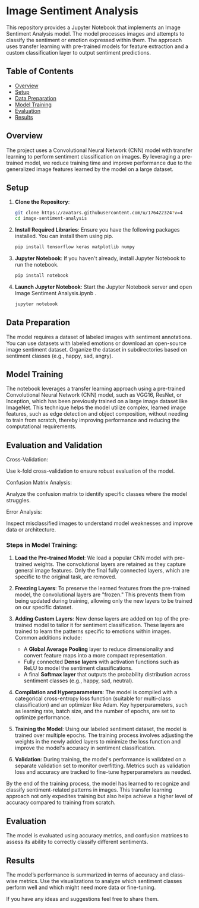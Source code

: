 # Image Sentiment Analysis

This repository provides a Jupyter Notebook that implements an Image Sentiment Analysis model. The model processes images and attempts to classify the sentiment or emotion expressed within them. The approach uses transfer learning with pre-trained models for feature extraction and a custom classification layer to output sentiment predictions.

## Table of Contents
- [Overview](#overview)
- [Setup](#setup)
- [Data Preparation](#data-preparation)
- [Model Training](#model-training)
- [Evaluation](#evaluation)
- [Results](#results)

## Overview
The project uses a Convolutional Neural Network (CNN) model with transfer learning to perform sentiment classification on images. By leveraging a pre-trained model, we reduce training time and improve performance due to the generalized image features learned by the model on a large dataset.

## Setup
1. **Clone the Repository**:
   ```bash
   git clone https://avatars.githubusercontent.com/u/176422324?v=4
   cd image-sentiment-analysis
2. **Install Required Libraries**: Ensure you have the following packages installed. You can install them using pip.
   ```bash
   pip install tensorflow keras matplotlib numpy
3. **Jupyter Notebook**: If you haven't already, install Jupyter Notebook to run the notebook.
   ```bash
   pip install notebook
4. **Launch Jupyter Notebook**: Start the Jupyter Notebook server and open Image Sentiment Analysis.ipynb .
   ```bash
   jupyter notebook
## Data Preparation
The model requires a dataset of labeled images with sentiment annotations. You can use datasets with labeled emotions or download an open-source image sentiment dataset. Organize the dataset in subdirectories based on sentiment classes (e.g., happy, sad, angry).

## Model Training
The notebook leverages a transfer learning approach using a pre-trained Convolutional Neural Network (CNN) model, such as VGG16, ResNet, or Inception, which has been previously trained on a large image dataset like ImageNet. This technique helps the model utilize complex, learned image features, such as edge detection and object composition, without needing to train from scratch, thereby improving performance and reducing the computational requirements.

## Evaluation and Validation
Cross-Validation:

Use k-fold cross-validation to ensure robust evaluation of the model.

Confusion Matrix Analysis:

Analyze the confusion matrix to identify specific classes where the model struggles.

Error Analysis:

Inspect misclassified images to understand model weaknesses and improve data or architecture.

### Steps in Model Training:
1. **Load the Pre-trained Model**:
   We load a popular CNN model with pre-trained weights. The convolutional layers are retained as they capture general image features. Only the final fully connected layers, which are specific to the original task, are removed.

2. **Freezing Layers**:
   To preserve the learned features from the pre-trained model, the convolutional layers are "frozen." This prevents them from being updated during training, allowing only the new layers to be trained on our specific dataset.

3. **Adding Custom Layers**:
   New dense layers are added on top of the pre-trained model to tailor it for sentiment classification. These layers are trained to learn the patterns specific to emotions within images. Common additions include:
   - A **Global Average Pooling** layer to reduce dimensionality and convert feature maps into a more compact representation.
   - Fully connected **Dense layers** with activation functions such as ReLU to model the sentiment classifications.
   - A final **Softmax layer** that outputs the probability distribution across sentiment classes (e.g., happy, sad, neutral).

4. **Compilation and Hyperparameters**:
   The model is compiled with a categorical cross-entropy loss function (suitable for multi-class classification) and an optimizer like Adam. Key hyperparameters, such as learning rate, batch size, and the number of epochs, are set to optimize performance.

5. **Training the Model**:
   Using our labeled sentiment dataset, the model is trained over multiple epochs. The training process involves adjusting the weights in the newly added layers to minimize the loss function and improve the model's accuracy in sentiment classification.

6. **Validation**:
   During training, the model's performance is validated on a separate validation set to monitor overfitting. Metrics such as validation loss and accuracy are tracked to fine-tune hyperparameters as needed.

By the end of the training process, the model has learned to recognize and classify sentiment-related patterns in images. This transfer learning approach not only expedites training but also helps achieve a higher level of accuracy compared to training from scratch.

## Evaluation
The model is evaluated using accuracy metrics, and confusion matrices to assess its ability to correctly classify different sentiments.

## Results
The model’s performance is summarized in terms of accuracy and class-wise metrics. Use the visualizations to analyze which sentiment classes perform well and which might need more data or fine-tuning.

If you have any ideas and suggestions feel free to share them.

<a href = adityaraghuvanshi2004@gmail.com>
